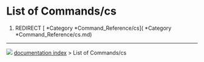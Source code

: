 # List of Commands/cs
1.  REDIRECT [   *Category   *Command_Reference/cs](   *Category   *Command_Reference/cs.md)



---
![](images/Right_arrow.png) [documentation index](../README.md) > List of Commands/cs
